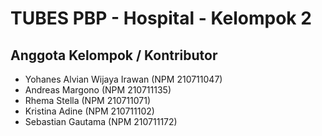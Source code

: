 # TUBES PBP - Hospital - Kelompok 2

## Anggota Kelompok / Kontributor

- Yohanes Alvian Wijaya Irawan (NPM 210711047)
- Andreas Margono (NPM 210711135)
- Rhema Stella (NPM 210711071)
- Kristina Adine (NPM 210711102)
- Sebastian Gautama (NPM 210711172)
